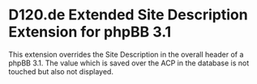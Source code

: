 D120.de Extended Site Description Extension for phpBB 3.1
=========================================================

This extension overrides the Site Description in the overall header of a phpBB 3.1. The value which is saved over the ACP in the database is not touched but also not displayed.

